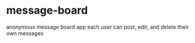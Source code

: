 # message-board
anonymous message board app each user can post, edit, and delete their own messages
